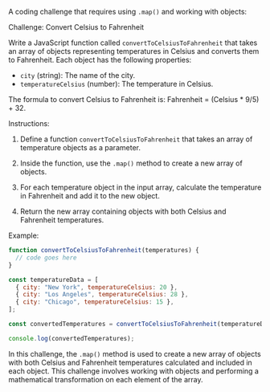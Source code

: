 A coding challenge that requires using `.map()` and working with objects:

Challenge: Convert Celsius to Fahrenheit

Write a JavaScript function called `convertToCelsiusToFahrenheit` that takes an array of objects representing temperatures in Celsius and converts them to Fahrenheit. Each object has the following properties:

- `city` (string): The name of the city.
- `temperatureCelsius` (number): The temperature in Celsius.

The formula to convert Celsius to Fahrenheit is: Fahrenheit = (Celsius \* 9/5) + 32.

Instructions:

1. Define a function `convertToCelsiusToFahrenheit` that takes an array of temperature objects as a parameter.

2. Inside the function, use the `.map()` method to create a new array of objects.

3. For each temperature object in the input array, calculate the temperature in Fahrenheit and add it to the new object.

4. Return the new array containing objects with both Celsius and Fahrenheit temperatures.

Example:

```javascript
function convertToCelsiusToFahrenheit(temperatures) {
  // code goes here
}

const temperatureData = [
  { city: "New York", temperatureCelsius: 20 },
  { city: "Los Angeles", temperatureCelsius: 28 },
  { city: "Chicago", temperatureCelsius: 15 },
];

const convertedTemperatures = convertToCelsiusToFahrenheit(temperatureData);

console.log(convertedTemperatures);
```

In this challenge, the `.map()` method is used to create a new array of objects with both Celsius and Fahrenheit temperatures calculated and included in each object. This challenge involves working with objects and performing a mathematical transformation on each element of the array.
